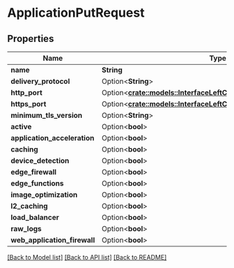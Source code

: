 # ApplicationPutRequest

## Properties

Name | Type | Description | Notes
------------ | ------------- | ------------- | -------------
**name** | **String** |  | 
**delivery_protocol** | Option<**String**> |  | [optional]
**http_port** | Option<[**crate::models::InterfaceLeftCurlyBracketRightCurlyBracket**](interface{}.md)> |  | [optional]
**https_port** | Option<[**crate::models::InterfaceLeftCurlyBracketRightCurlyBracket**](interface{}.md)> |  | [optional]
**minimum_tls_version** | Option<**String**> |  | [optional]
**active** | Option<**bool**> |  | [optional]
**application_acceleration** | Option<**bool**> |  | [optional]
**caching** | Option<**bool**> |  | [optional]
**device_detection** | Option<**bool**> |  | [optional]
**edge_firewall** | Option<**bool**> |  | [optional]
**edge_functions** | Option<**bool**> |  | [optional]
**image_optimization** | Option<**bool**> |  | [optional]
**l2_caching** | Option<**bool**> |  | [optional]
**load_balancer** | Option<**bool**> |  | [optional]
**raw_logs** | Option<**bool**> |  | [optional]
**web_application_firewall** | Option<**bool**> |  | [optional]

[[Back to Model list]](../README.md#documentation-for-models) [[Back to API list]](../README.md#documentation-for-api-endpoints) [[Back to README]](../README.md)


